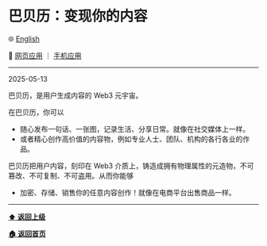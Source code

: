 # 巴贝历：变现你的内容

🌐 [English](./_enus.md)

<!-- 🌎 待定 -->

🚀 [网页应用](https://u.babelyx.com) ｜ [手机应用](https://links.babelyx.com)

---

2025-05-13

巴贝历，是用户生成内容的 Web3 元宇宙。

在巴贝历，你可以

- 随心发布一句话、一张图，记录生活、分享日常。就像在社交媒体上一样。
- 或者精心创作高价值的内容物，例如专业人士、团队、机构的各行各业的作品。

巴贝历把用户内容，刻印在 Web3 介质上，铸造成拥有物理属性的元造物，不可篡改、不可复制、不可盗用。从而你能够

- 加密、存储、销售你的任意内容创作！就像在电商平台出售商品一样。

---

[**⬆️ 返回上级**](../_zhcn.md)

[**🏠 返回首页**](../../../_zhcn.md)
